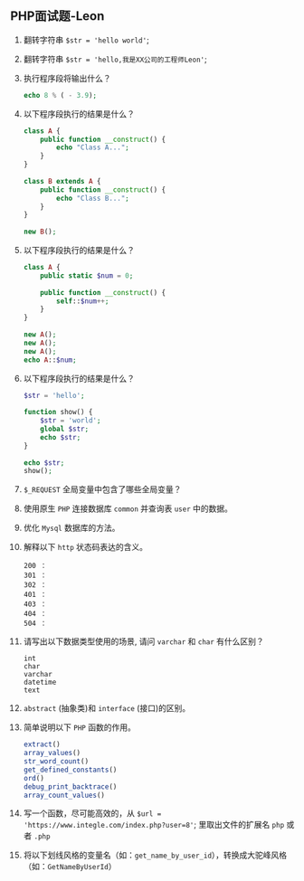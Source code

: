 ﻿  
## PHP面试题-Leon  
  
1. 翻转字符串 `$str = 'hello world'`;  
  
2. 翻转字符串 `$str = 'hello,我是XX公司的工程师Leon'`;  
  
3. 执行程序段将输出什么？  
  
    ```php  
    echo 8 % ( - 3.9);  
    ```  
  
4. 以下程序段执行的结果是什么？  
  
    ```php  
    class A {  
        public function __construct() {  
            echo "Class A...";  
        }  
    }  
  
    class B extends A {  
        public function __construct() {  
            echo "Class B...";  
        }  
    }  
  
    new B();  
    ```  
  
5. 以下程序段执行的结果是什么？  
  
    ```php  
    class A {  
        public static $num = 0;  
  
        public function __construct() {  
            self::$num++;  
        }  
    }  
  
    new A();  
    new A();  
    new A();  
    echo A::$num;  
    ```  
  
6. 以下程序段执行的结果是什么？  
  
    ```php  
    $str = 'hello';  
  
    function show() {  
        $str = 'world';  
        global $str;  
        echo $str;  
    }  
  
    echo $str;  
    show();  
    ```  
  
7. `$_REQUEST` 全局变量中包含了哪些全局变量？  
  
8. 使用原生 `PHP` 连接数据库 `common` 并查询表 `user` 中的数据。  
  
9. 优化 `Mysql` 数据库的方法。  
  
10. 解释以下 `http` 状态码表达的含义。  
  
    ```http  
    200 ：  
    301 ：  
    302 ：  
    401 ：  
    403 ：  
    404 ：  
    504 ：  
    ```  
  
11. 请写出以下数据类型使用的场景, 请问 `varchar` 和 `char` 有什么区别？  
  
    ```mysql  
    int  
    char  
    varchar  
    datetime  
    text  
    ```  
  
12. `abstract` (抽象类)和 `interface` (接口)的区别。  
  
13. 简单说明以下 `PHP` 函数的作用。  
  
    ```php  
    extract()  
    array_values()  
    str_word_count()  
    get_defined_constants()  
    ord()  
    debug_print_backtrace()  
    array_count_values()  
    ```  
  
14. 写一个函数，尽可能高效的，从 `$url = 'https://www.integle.com/index.php?user=8'`; 里取出文件的扩展名 `php` 或者 `.php`  
  
15. 将以下划线风格的变量名（如：`get_name_by_user_id`），转换成大驼峰风格（如：`GetNameByUserId`）  
